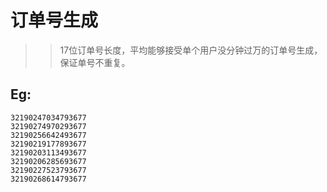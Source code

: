 # 订单号生成

>> 17位订单号长度，平均能够接受单个用户没分钟过万的订单号生成，保证单号不重复。

## Eg:
````aidl
32190247034793677
32190274970293677
32190256642493677
32190219177893677
32190203113493677
32190206285693677
32190227523793677
32190268614793677
````